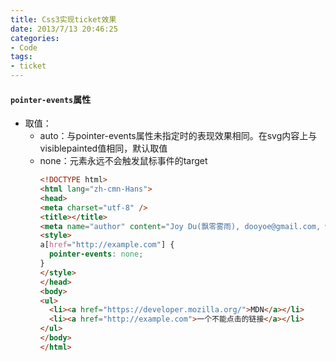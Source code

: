 ```yaml
---
title: Css3实现ticket效果
date: 2013/7/13 20:46:25
categories: 
- Code
tags: 
- ticket
---
```


#### `pointer-events`属性
  - 取值： 
    - auto：与pointer-events属性未指定时的表现效果相同。在svg内容上与visiblepainted值相同，默认取值
    - none：元素永远不会触发鼠标事件的target
      ```html 
      <!DOCTYPE html>
      <html lang="zh-cmn-Hans">
      <head>
      <meta charset="utf-8" />
      <title></title>
      <meta name="author" content="Joy Du(飘零雾雨), dooyoe@gmail.com, www.doyoe.com" />
      <style>
      a[href="http://example.com"] {
        pointer-events: none;
      }
      </style>
      </head>
      <body>
      <ul>
        <li><a href="https://developer.mozilla.org/">MDN</a></li>
        <li><a href="http://example.com">一个不能点击的链接</a></li>
      </ul>
      </body>
      </html>
      ```